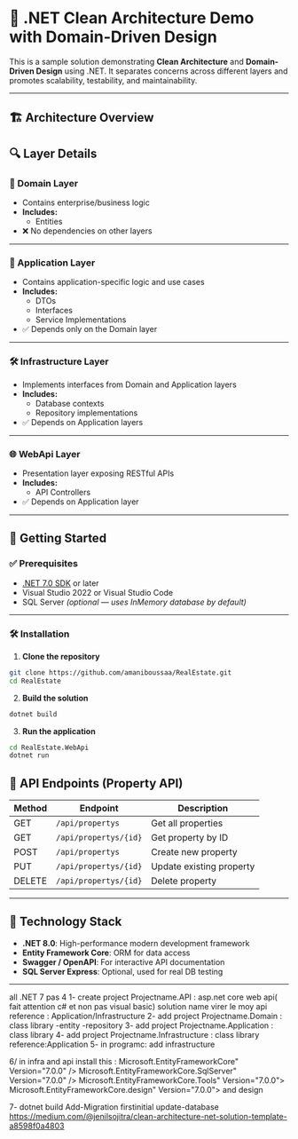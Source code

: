 # 🧼 .NET Clean Architecture Demo with Domain-Driven Design

This is a sample solution demonstrating **Clean Architecture** and **Domain-Driven Design** using .NET. It separates concerns across different layers and promotes scalability, testability, and maintainability.

---

## 🏗️ Architecture Overview
## 🔍 Layer Details

### 🎯 Domain Layer
- Contains enterprise/business logic
- **Includes:**
  - Entities
- ❌ No dependencies on other layers

---

### 🔄 Application Layer
- Contains application-specific logic and use cases
- **Includes:**
  - DTOs
  - Interfaces
  - Service Implementations
- ✅ Depends only on the Domain layer

---

### 🛠️ Infrastructure Layer
- Implements interfaces from Domain and Application layers
- **Includes:**
  - Database contexts
  - Repository implementations
- ✅ Depends on Application layers

---

### 🌐 WebApi Layer
- Presentation layer exposing RESTful APIs
- **Includes:**
  - API Controllers
- ✅ Depends on Application layer

---

## 🚀 Getting Started

### ✅ Prerequisites

- [.NET 7.0 SDK](https://dotnet.microsoft.com/en-us/download) or later
- Visual Studio 2022 or Visual Studio Code
- SQL Server *(optional — uses InMemory database by default)*

---

### 🛠️ Installation

1. **Clone the repository**

```bash
git clone https://github.com/amaniboussaa/RealEstate.git
cd RealEstate

```
2. **Build the solution**

```bash
dotnet build
```
3. **Run the application**

```bash
cd RealEstate.WebApi
dotnet run
```
## 📡 API Endpoints (Property API)

| Method | Endpoint              | Description               |
|--------|-----------------------|---------------------------|
| GET    | `/api/propertys`      | Get all properties        |
| GET    | `/api/propertys/{id}` | Get property by ID        |
| POST   | `/api/propertys`      | Create new property       |
| PUT    | `/api/propertys/{id}` | Update existing property  |
| DELETE | `/api/propertys/{id}` | Delete property           |

---

## 🧰 Technology Stack

- **.NET 8.0**: High-performance modern development framework  
- **Entity Framework Core**: ORM for data access  
- **Swagger / OpenAPI**: For interactive API documentation  
- **SQL Server Express**: Optional, used for real DB testing  

----------------------------------
all .NET 7 pas 4
1- create project Projectname.API : asp.net core web api( fait attention c# et non pas visual basic)
	solution name virer le moy api
	reference : Application/Infrastructure
2- add project Projectname.Domain : class library
	-entity
	-repository
3- add project Projectname.Application : class library
4- add project Projectname.Infrastructure : class library
	reference:Application
5- in programc: add infrastructure

6/ in infra and api install this : 
  Microsoft.EntityFrameworkCore" Version="7.0.0" />
  Microsoft.EntityFrameworkCore.SqlServer" Version="7.0.0" />
  Microsoft.EntityFrameworkCore.Tools" Version="7.0.0">
  Microsoft.EntityFrameworkCore.design" Version="7.0.0">
and design

7- 
	dotnet build
	Add-Migration firstinitial
	update-database
 https://medium.com/@jenilsojitra/clean-architecture-net-solution-template-a8598f0a4803

